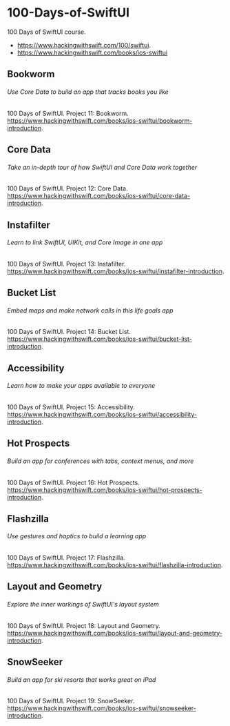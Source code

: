 # 100-Days-of-SwiftUI
100 Days of SwiftUI course. 
- https://www.hackingwithswift.com/100/swiftui.
- https://www.hackingwithswift.com/books/ios-swiftui

## Bookworm
###### Use Core Data to build an app that tracks books you like
100 Days of SwiftUI. Project 11: Bookworm. https://www.hackingwithswift.com/books/ios-swiftui/bookworm-introduction.

## Core Data
###### Take an in-depth tour of how SwiftUI and Core Data work together
100 Days of SwiftUI. Project 12: Core Data. https://www.hackingwithswift.com/books/ios-swiftui/core-data-introduction.

## Instafilter
###### Learn to link SwiftUI, UIKit, and Core Image in one app
100 Days of SwiftUI. Project 13: Instafilter. https://www.hackingwithswift.com/books/ios-swiftui/instafilter-introduction.

## Bucket List
###### Embed maps and make network calls in this life goals app
100 Days of SwiftUI. Project 14: Bucket List. https://www.hackingwithswift.com/books/ios-swiftui/bucket-list-introduction.

## Accessibility
###### Learn how to make your apps available to everyone
100 Days of SwiftUI. Project 15: Accessibility. https://www.hackingwithswift.com/books/ios-swiftui/accessibility-introduction.

## Hot Prospects
###### Build an app for conferences with tabs, context menus, and more
100 Days of SwiftUI. Project 16: Hot Prospects. https://www.hackingwithswift.com/books/ios-swiftui/hot-prospects-introduction.

## Flashzilla
###### Use gestures and haptics to build a learning app
100 Days of SwiftUI. Project 17: Flashzilla. https://www.hackingwithswift.com/books/ios-swiftui/flashzilla-introduction.

## Layout and Geometry
###### Explore the inner workings of SwiftUI's layout system
100 Days of SwiftUI. Project 18: Layout and Geometry. https://www.hackingwithswift.com/books/ios-swiftui/layout-and-geometry-introduction.

## SnowSeeker
###### Build an app for ski resorts that works great on iPad
100 Days of SwiftUI. Project 19: SnowSeeker. https://www.hackingwithswift.com/books/ios-swiftui/snowseeker-introduction.
